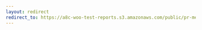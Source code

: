 ```yaml
---
layout: redirect
redirect_to: https://a8c-woo-test-reports.s3.amazonaws.com/public/pr-merge/42863/e2e/index.html
---
```

